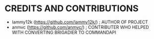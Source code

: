 # CREDITS AND CONTRIBUTIONS
- lammy12k (https://github.com/lammy12k/) ; AUTHOR OF PROJECT
- anmvc (https://github.com/anmvc/) ; CONTRIBUTER WHO HELPED WITH CONVERTING BRIGADIER TO COMMANDAPI
